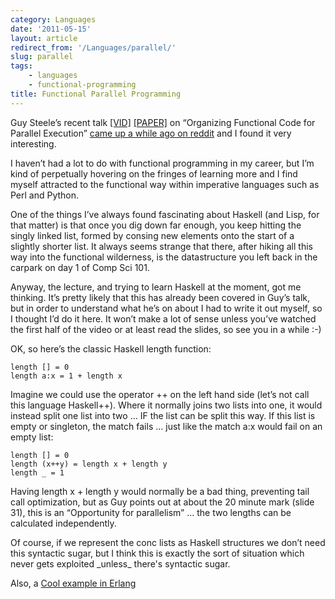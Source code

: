 ```yaml
---
category: Languages
date: '2011-05-15'
layout: article
redirect_from: '/Languages/parallel/'
slug: parallel
tags:
    - languages
    - functional-programming
title: Functional Parallel Programming
---
```


Guy Steele’s recent talk [\[VID\]](http://www.vimeo.com/6624203)
[\[PAPER\]](http://portal.acm.org/citation.cfm?id=1596550.1596551) on
“Organizing Functional Code for Parallel Execution” [came up a while ago
on
reddit](http://www.reddit.com/r/programming/comments/b0eck/or_foldl_and_foldr_considered_slightly_harmful/)
and I found it very interesting.

I haven’t had a lot to do with functional programming in my career, but
I’m kind of perpetually hovering on the fringes of learning more and I
find myself attracted to the functional way within imperative languages
such as Perl and Python.

One of the things I’ve always found fascinating about Haskell (and Lisp,
for that matter) is that once you dig down far enough, you keep hitting
the singly linked list, formed by consing new elements onto the start of
a slightly shorter list. It always seems strange that there, after
hiking all this way into the functional wilderness, is the datastructure
you left back in the carpark on day 1 of Comp Sci 101.

Anyway, the lecture, and trying to learn Haskell at the moment, got me
thinking. It’s pretty likely that this has already been covered in Guy’s
talk, but in order to understand what he’s on about I had to write it
out myself, so I thought I’d do it here. It won’t make a lot of sense
unless you’ve watched the first half of the video or at least read the
slides, so see you in a while :-)

OK, so here’s the classic Haskell length function:

    length [] = 0
    length a:x = 1 + length x

Imagine we could use the operator ++ on the left hand side (let’s not
call this language Haskell++). Where it normally joins two lists into
one, it would instead split one list into two … IF the list can be split
this way. If this list is empty or singleton, the match fails … just
like the match a:x would fail on an empty list:

    length [] = 0
    length (x++y) = length x + length y
    length _ = 1

Having length x + length y would normally be a bad thing, preventing
tail call optimization, but as Guy points out at about the 20 minute
mark (slide 31), this is an “Opportunity for parallelism” ... the two
lengths can be calculated independently.

Of course, if we represent the conc lists as Haskell structures we don’t
need this syntactic sugar, but I think this is exactly the sort of
situation which never gets exploited \_unless\_ there's syntactic sugar.

Also, a [Cool example in
Erlang](http://dustin.github.com/2010/03/04/erlang-conc.html)
